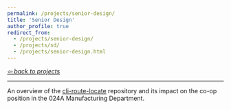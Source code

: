 ```yaml
---
permalink: /projects/senior-design/
title: 'Senior Design'
author_profile: true
redirect_from: 
  - /projects/senior-design/
  - /projects/sd/
  - /projects/senior-design.html
---
```

*[⇦ back to projects](https://dmalexa5.github.io/projects/)*
***

An overview of the [cli-route-locate](https://github.com/dmalexa5/cli-route-locate) repository and its impact on the co-op position in the 024A Manufacturing Department.